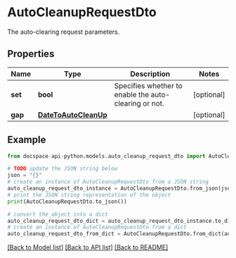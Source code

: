 # AutoCleanupRequestDto
The auto-clearing request parameters.

## Properties

Name | Type | Description | Notes
------------ | ------------- | ------------- | -------------
**set** | **bool** | Specifies whether to enable the auto-clearing or not. | [optional] 
**gap** | [**DateToAutoCleanUp**](DateToAutoCleanUp.md) |  | [optional] 

## Example

```python
from docspace-api-python.models.auto_cleanup_request_dto import AutoCleanupRequestDto

# TODO update the JSON string below
json = "{}"
# create an instance of AutoCleanupRequestDto from a JSON string
auto_cleanup_request_dto_instance = AutoCleanupRequestDto.from_json(json)
# print the JSON string representation of the object
print(AutoCleanupRequestDto.to_json())

# convert the object into a dict
auto_cleanup_request_dto_dict = auto_cleanup_request_dto_instance.to_dict()
# create an instance of AutoCleanupRequestDto from a dict
auto_cleanup_request_dto_from_dict = AutoCleanupRequestDto.from_dict(auto_cleanup_request_dto_dict)
```
[[Back to Model list]](../README.md#documentation-for-models) [[Back to API list]](../README.md#documentation-for-api-endpoints) [[Back to README]](../README.md)


